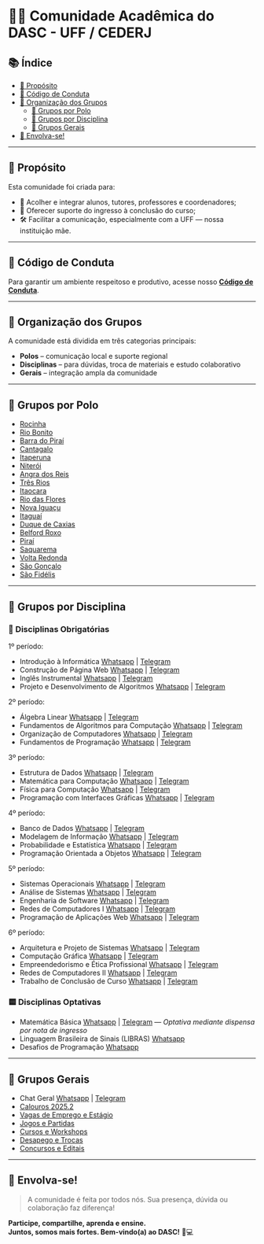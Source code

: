 # 👨‍💻 Comunidade Acadêmica do DASC - UFF / CEDERJ

## 📚 Índice

- [🎯 Propósito](#-propósito)
- [📜 Código de Conduta](#-código-de-conduta)
- [🧭 Organização dos Grupos](#-organização-dos-grupos)
  - [🏫 Grupos por Polo](#-grupos-por-polo)
  - [📘 Grupos por Disciplina](#-grupos-por-disciplina)
  - [💬 Grupos Gerais](#-grupos-gerais)
- [🚀 Envolva-se!](#-envolva-se)

---

## 🎯 Propósito

Esta comunidade foi criada para:

- 🤝 Acolher e integrar alunos, tutores, professores e coordenadores;
- 🧭 Oferecer suporte do ingresso à conclusão do curso;
- 🛠️ Facilitar a comunicação, especialmente com a UFF — nossa instituição mãe.

---

## 📜 Código de Conduta

Para garantir um ambiente respeitoso e produtivo, acesse nosso [**Código de Conduta**](https://abre.ai/codigo-de-conduta-dasc).

---

## 🧭 Organização dos Grupos

A comunidade está dividida em três categorias principais:

- **Polos** – comunicação local e suporte regional  
- **Disciplinas** – para dúvidas, troca de materiais e estudo colaborativo  
- **Gerais** – integração ampla da comunidade

---

## 🏫 Grupos por Polo

- [Rocinha](https://abre.ai/polo-rocinha-dasc)  
- [Rio Bonito](https://abre.ai/polo-rio-bonito-dasc)  
- [Barra do Piraí](https://abre.ai/polo-barra-do-pirai-dasc)  
- [Cantagalo](https://abre.ai/polo-cantagalo-dasc)  
- [Itaperuna](https://abre.ai/polo-itaperuna-dasc)  
- [Niterói](https://abre.ai/polo-niteroi-dasc)  
- [Angra dos Reis](https://abre.ai/polo-angra-dos-reis-dasc)  
- [Três Rios](https://abre.ai/polo-tres-rios-dasc)  
- [Itaocara](https://abre.ai/polo-itaocara-dasc)  
- [Rio das Flores](https://abre.ai/polo-rio-das-flores-dasc)  
- [Nova Iguaçu](https://abre.ai/polo-nova-iguacu-dasc)  
- [Itaguaí](https://abre.ai/polo-itaguai-dasc)  
- [Duque de Caxias](https://abre.ai/polo-duque-de-caxias-dasc)  
- [Belford Roxo](https://abre.ai/polo-belford-roxo-dasc)  
- [Piraí](https://abre.ai/polo-pirai-dasc)  
- [Saquarema](https://abre.ai/polo-saquarema-dasc)  
- [Volta Redonda](https://abre.ai/polo-volta-redonda-dasc)  
- [São Gonçalo](https://abre.ai/polo-sao-goncalo-dasc)
- [São Fidélis](https://abre.ai/polo-sao-fidelis-dasc)  

---

## 📘 Grupos por Disciplina

### 🔹 Disciplinas Obrigatórias
1º período:
- Introdução à Informática [Whatsapp](https://abre.ai/disciplina-introducao-a-informatica-dasc) | [Telegram]( http://bit.ly/IaIgroup)
- Construção de Página Web [Whatsapp](https://abre.ai/disciplina-construcao-de-pagina-web-dasc) | [Telegram](http://bit.ly/CPWgroup)
- Inglês Instrumental [Whatsapp](https://abre.ai/disciplina-ingles-instrumental-dasc) | [Telegram](http://bit.ly/InglesGroup)
- Projeto e Desenvolvimento de Algoritmos [Whatsapp](https://abre.ai/disciplina-projeto-desenvolvimento-de-algoritmos-dasc)  | [Telegram](http://bit.ly/PDAgroup)
  
2º período:
- Álgebra Linear [Whatsapp](https://abre.ai/disciplina-algebra-linear-dasc) | [Telegram](http://bit.ly/Algebragroup)
- Fundamentos de Algoritmos para Computação [Whatsapp](https://abre.ai/disciplina-fundamentos-algoritmos-para-computacao-dasc) | [Telegram](http://bit.ly/FACGroup)
- Organização de Computadores [Whatsapp](https://abre.ai/disciplina-organizacao-de-computadores-dasc) | [Telegram](http://bit.ly/OCgroup)
- Fundamentos de Programação [Whatsapp](https://abre.ai/disciplina-fundamentos-programacao-dasc) | [Telegram](http://bit.ly/FPgroup)
  
3º período:
- Estrutura de Dados [Whatsapp](https://abre.ai/disciplina-estrutura-de-dados-dasc) | [Telegram](http://bit.ly/EDgroup)
- Matemática para Computação [Whatsapp](https://abre.ai/disciplina-matematica-para-computacao-dasc) | [Telegram](http://bit.ly/MatCompgroup)
- Física para Computação [Whatsapp](https://abre.ai/disciplina-fisica-para-computacao-dasc) | [Telegram](http://bit.ly/Fisicagroup)
- Programação com Interfaces Gráficas [Whatsapp](https://abre.ai/disciplina-programacao-com-interfaces-graficas-dasc) | [Telegram](http://bit.ly/PIGgroup)
  
4º período:
- Banco de Dados [Whatsapp](https://abre.ai/disciplina-banco-de-dados-dasc) | [Telegram](http://bit.ly/BDadosgroup)
- Modelagem de Informação [Whatsapp](https://abre.ai/disciplina-modelagem-de-informacao-dasc) | [Telegram](http://bit.ly/MIgroup)
- Probabilidade e Estatística [Whatsapp](https://abre.ai/disciplina-probabilidade-e-estatistica-dasc) | [Telegram](http://bit.ly/ProbEstgroup)
- Programação Orientada a Objetos [Whatsapp](https://abre.ai/disciplina-programacao-orientada-a-objetos-dasc) | [Telegram](http://bit.ly/POOgroup)
  
5º período:
- Sistemas Operacionais [Whatsapp](https://abre.ai/disciplina-sistemas-operacionais-dasc) | [Telegram](http://bit.ly/SOgroup)
- Análise de Sistemas [Whatsapp](https://abre.ai/disciplina-analise-de-sistemas-dasc) | [Telegram](http://bit.ly/Analisegroup)
- Engenharia de Software [Whatsapp](https://abre.ai/disciplina-engenharia-de-software-dasc) | [Telegram](http://bit.ly/EngSoftwgroup)
- Redes de Computadores I [Whatsapp](https://abre.ai/disciplina-redes-de-computadores-i-dasc) | [Telegram](http://bit.ly/RedesIgroup)
- Programação de Aplicações Web [Whatsapp](https://abre.ai/disciplina-programacao-de-aplicacoes-web-dasc) | [Telegram](http://bit.ly/PAWgroup)
  
6º período:
- Arquitetura e Projeto de Sistemas [Whatsapp](https://abre.ai/disciplina-arquitetura-e-projeto-de-sistemas-dasc) | [Telegram](http://bit.ly/ArqSistgroup)
- Computação Gráfica [Whatsapp](https://abre.ai/disciplina-computacao-grafica-dasc) | [Telegram](http://bit.ly/CompGrafgroup)
- Empreendedorismo e Ética Profissional [Whatsapp](https://abre.ai/disciplina-empreendedorismo-etica-profissional-dasc) | [Telegram](http://bit.ly/Eticagroup)
- Redes de Computadores II [Whatsapp](https://abre.ai/disciplina-redes-de-computadores-ii-dasc) | [Telegram](http://bit.ly/RedesIIgroup)
- Trabalho de Conclusão de Curso [Whatsapp](https://abre.ai/disciplina-trabalho-de-conclusao-de-curso-dasc) | [Telegram](http://bit.ly/TrabCCgroup)

### 🟨 Disciplinas Optativas

- Matemática Básica [Whatsapp](https://abre.ai/disciplina-matematica-basica-dasc) | [Telegram](http://bit.ly/MatBasicgroup) — _Optativa mediante dispensa por nota de ingresso_  
- Linguagem Brasileira de Sinais (LIBRAS) [Whatsapp](https://abre.ai/disciplina-linguagem-brasileira-de-sinais-dasc)  
- Desafios de Programação [Whatsapp](https://abre.ai/disciplina-desafios-de-programacao-dasc)

---

## 💬 Grupos Gerais

- Chat Geral [Whatsapp](https://abre.ai/chat-geral-dasc) | [Telegram](https://t.me/SistComputacao_UFF)
- [Calouros 2025.2](https://chat.whatsapp.com/Ee2D3xRAnFh2UzGwF7dXOE)  
- [Vagas de Emprego e Estágio](https://abre.ai/vagas-emprego-e-estagio-dasc)  
- [Jogos e Partidas](https://abre.ai/jogos-partidas-dasc)  
- [Cursos e Workshops](https://abre.ai/cursos-workshps-dasc)  
- [Desapego e Trocas](https://abre.ai/desapego-trocas-dasc)
- [Concursos e Editais](https://abre.ai/concursos-editais-dasc)

---

## 🚀 Envolva-se!

> A comunidade é feita por todos nós. Sua presença, dúvida ou colaboração faz diferença!

**Participe, compartilhe, aprenda e ensine.  
Juntos, somos mais fortes. Bem-vindo(a) ao DASC!** 💙💻
